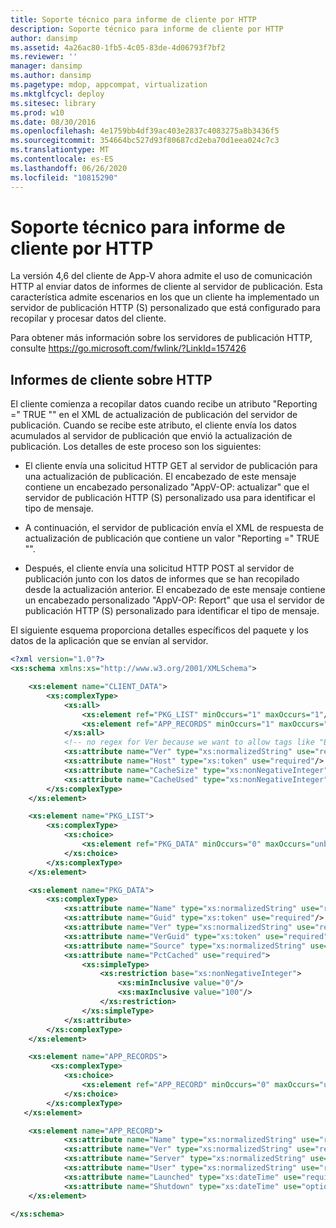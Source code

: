 ```yaml
---
title: Soporte técnico para informe de cliente por HTTP
description: Soporte técnico para informe de cliente por HTTP
author: dansimp
ms.assetid: 4a26ac80-1fb5-4c05-83de-4d06793f7bf2
ms.reviewer: ''
manager: dansimp
ms.author: dansimp
ms.pagetype: mdop, appcompat, virtualization
ms.mktglfcycl: deploy
ms.sitesec: library
ms.prod: w10
ms.date: 08/30/2016
ms.openlocfilehash: 4e1759bb4df39ac403e2837c4083275a8b3436f5
ms.sourcegitcommit: 354664bc527d93f80687cd2eba70d1eea024c7c3
ms.translationtype: MT
ms.contentlocale: es-ES
ms.lasthandoff: 06/26/2020
ms.locfileid: "10815290"
---
```

# Soporte técnico para informe de cliente por HTTP


La versión 4,6 del cliente de App-V ahora admite el uso de comunicación HTTP al enviar datos de informes de cliente al servidor de publicación. Esta característica admite escenarios en los que un cliente ha implementado un servidor de publicación HTTP (S) personalizado que está configurado para recopilar y procesar datos del cliente.

Para obtener más información sobre los servidores de publicación HTTP, consulte <https://go.microsoft.com/fwlink/?LinkId=157426>

## Informes de cliente sobre HTTP


El cliente comienza a recopilar datos cuando recibe un atributo "Reporting =" TRUE "" en el XML de actualización de publicación del servidor de publicación. Cuando se recibe este atributo, el cliente envía los datos acumulados al servidor de publicación que envió la actualización de publicación. Los detalles de este proceso son los siguientes:

-   El cliente envía una solicitud HTTP GET al servidor de publicación para una actualización de publicación. El encabezado de este mensaje contiene un encabezado personalizado "AppV-OP: actualizar" que el servidor de publicación HTTP (S) personalizado usa para identificar el tipo de mensaje.

-   A continuación, el servidor de publicación envía el XML de respuesta de actualización de publicación que contiene un valor "Reporting =" TRUE "".

-   Después, el cliente envía una solicitud HTTP POST al servidor de publicación junto con los datos de informes que se han recopilado desde la actualización anterior. El encabezado de este mensaje contiene un encabezado personalizado "AppV-OP: Report" que usa el servidor de publicación HTTP (S) personalizado para identificar el tipo de mensaje.

El siguiente esquema proporciona detalles específicos del paquete y los datos de la aplicación que se envían al servidor.

```xml
<?xml version="1.0"?>
<xs:schema xmlns:xs="http://www.w3.org/2001/XMLSchema">

    <xs:element name="CLIENT_DATA">
        <xs:complexType>
            <xs:all>
                <xs:element ref="PKG_LIST" minOccurs="1" maxOccurs="1"/>
                <xs:element ref="APP_RECORDS" minOccurs="1" maxOccurs="1"/>
            </xs:all>
            <!-- no regex for Ver because we want to allow tags like "Beta" -->
            <xs:attribute name="Ver" type="xs:normalizedString" use="required"/>
            <xs:attribute name="Host" type="xs:token" use="required"/>
            <xs:attribute name="CacheSize" type="xs:nonNegativeInteger" use="required"/>
            <xs:attribute name="CacheUsed" type="xs:nonNegativeInteger" use="required"/>
        </xs:complexType>
    </xs:element>

    <xs:element name="PKG_LIST">
        <xs:complexType>
            <xs:choice>
                <xs:element ref="PKG_DATA" minOccurs="0" maxOccurs="unbounded"/>
            </xs:choice>
        </xs:complexType>
    </xs:element>

    <xs:element name="PKG_DATA">
        <xs:complexType>
            <xs:attribute name="Name" type="xs:normalizedString" use="required"/>
            <xs:attribute name="Guid" type="xs:token" use="required"/>
            <xs:attribute name="Ver" type="xs:normalizedString" use="required"/>
            <xs:attribute name="VerGuid" type="xs:token" use="required"/>
            <xs:attribute name="Source" type="xs:normalizedString" use="required"/>
            <xs:attribute name="PctCached" use="required">
                <xs:simpleType>
                    <xs:restriction base="xs:nonNegativeInteger">
                        <xs:minInclusive value="0"/>
                        <xs:maxInclusive value="100"/>
                    </xs:restriction>
                </xs:simpleType>
            </xs:attribute>
        </xs:complexType>
    </xs:element>

    <xs:element name="APP_RECORDS">
         <xs:complexType>
            <xs:choice>
                <xs:element ref="APP_RECORD" minOccurs="0" maxOccurs="unbounded"/>
            </xs:choice>
        </xs:complexType>
   </xs:element>

    <xs:element name="APP_RECORD">
            <xs:attribute name="Name" type="xs:normalizedString" use="required"/>
            <xs:attribute name="Ver" type="xs:normalizedString" use="required"/>
            <xs:attribute name="Server" type="xs:normalizedString" use="required"/>
            <xs:attribute name="User" type="xs:normalizedString" use="required"/>
            <xs:attribute name="Launched" type="xs:dateTime" use="required"/>
            <xs:attribute name="Shutdown" type="xs:dateTime" use="optional"/>
    </xs:element>

</xs:schema>
```

 

 





